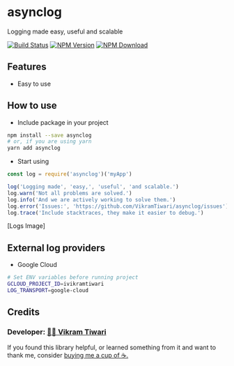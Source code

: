 # asynclog

Logging made easy, useful and scalable

[![Build Status](https://travis-ci.org/VikramTiwari/asynclog.svg?branch=master)](https://travis-ci.org/VikramTiwari/asynclog) [![NPM Version](https://img.shields.io/npm/v/asynclog.svg)](https://www.npmjs.com/package/asynclog) [![NPM Download](https://img.shields.io/npm/dm/asynclog.svg)](https://www.npmjs.com/package/asynclog)

## Features

- Easy to use

## How to use

- Include package in your project

``` sh
npm install --save asynclog
# or, if you are using yarn
yarn add asynclog
```

- Start using

``` javascript
const log = require('asynclog')('myApp')

log('Logging made', 'easy,', 'useful', 'and scalable.')
log.warn('Not all problems are solved.')
log.info('And we are actively working to solve them.')
log.error('Issues:', 'https://github.com/VikramTiwari/asynclog/issues')
log.trace('Include stacktraces, they make it easier to debug.')

```

[Logs Image]

## External log providers

- Google Cloud

``` bash
# Set ENV variables before running project
GCLOUD_PROJECT_ID=ivikramtiwari
LOG_TRANSPORT=google-cloud
```

## Credits

### Developer: [ 👨‍💻 Vikram Tiwari](https://vikramtiwari.com)

If you found this library helpful, or learned something from it and want to thank me, consider [buying me a cup of ☕️.](https://www.paypal.me/vikramtiwari/5)

